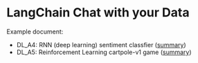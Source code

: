 # LangChain Chat with your Data


Example document:
- DL_A4: RNN (deep learning) sentiment classfier ([summary](https://richie-lee.github.io/post/2021_rnn_sentiment_classifier/))
- DL_A5: Reinforcement Learning cartpole-v1 game ([summary](https://richie-lee.github.io/post/2021_reinforcement/)) 
